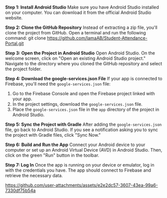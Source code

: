 
**Step 1: Install Android Studio**
Make sure you have Android Studio installed on your computer. You can download it from the official Android Studio website.

**Step 2: Clone the GitHub Repository**
Instead of extracting a zip file, you'll clone the project from GitHub. Open a terminal and run the following command:
git clone https://github.com/IamaAB/Student-Attendance-Portal.git

**Step 3: Open the Project in Android Studio**
Open Android Studio. On the welcome screen, click on "Open an existing Android Studio project." Navigate to the directory where you cloned the GitHub repository and select the project folder.

**Step 4: Download the google-services.json File**
If your app is connected to Firebase, you'll need the `google-services.json` file:

1. Go to the Firebase Console and open the Firebase project linked with your app.
2. In the project settings, download the `google-services.json` file.
3. Place the `google-services.json` file in the `app` directory of the project in Android Studio.

**Step 5: Sync the Project with Gradle**
After adding the `google-services.json` file, go back to Android Studio. If you see a notification asking you to sync the project with Gradle files, click "Sync Now."

**Step 6: Build and Run the App**
Connect your Android device to your computer or set up an Android Virtual Device (AVD) in Android Studio. Then, click on the green "Run" button in the toolbar.

**Step 7: Log In**
Once the app is running on your device or emulator, log in with the credentials you have. The app should connect to Firebase and retrieve the necessary data.




https://github.com/user-attachments/assets/e2e2dc57-3607-43ea-99a6-7330df75b54a

